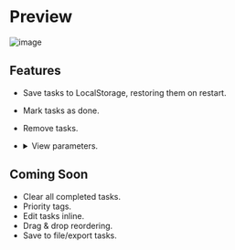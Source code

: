 # Preview
![image](https://github.com/user-attachments/assets/5a394c2a-0261-4b68-b5e9-00d804974bcd)

## Features
- Save tasks to LocalStorage, restoring them on restart.
- Mark tasks as done.
- Remove tasks.
- <details>
  <summary>View parameters.</summary>
  
  - ?view=all
  - ?view=active
  - ?view=completed
</details>

## Coming Soon
- Clear all completed tasks.
- Priority tags.
- Edit tasks inline.
- Drag & drop reordering.
- Save to file/export tasks.
